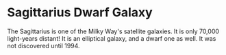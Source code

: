 # Sagittarius Dwarf Galaxy

The Sagittarius is one of the Milky Way's satellite galaxies. It is only 70,000
light-years distant! It is an elliptical galaxy, and a dwarf one as well. It was
not discovered until 1994.
